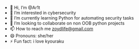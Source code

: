 - 👋 Hi, I’m @Ar1t
- 👀 I’m interested in cybersecurity
- 🌱 I’m currently learning Python for automating security tasks
- 💞️ I’m looking to collaborate on non OOB python projects
- 📫 How to reach me zoydlife@gmail.com
- 😄 Pronouns: she/her
- ⚡ Fun fact: i love kyouraku

<!---
Ar1t/Ar1t is a ✨ special ✨ repository because its `README.md` (this file) appears on your GitHub profile.
You can click the Preview link to take a look at your changes.
--->

